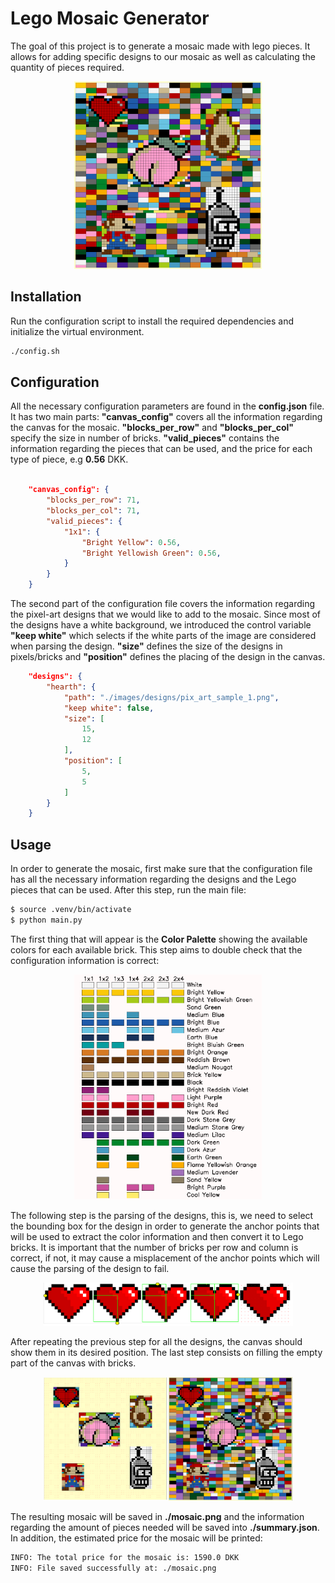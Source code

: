 # Lego Mosaic Generator
The goal of this project is to generate a mosaic made with lego pieces. It allows for adding specific designs to our mosaic as well as calculating the quantity of pieces required.

<p align="center">
  <a>
    <img src="images/mosaic.png" width="300"  alt="Logo">
  </a>
</p>

## Installation
Run the configuration script to install the required dependencies and initialize the virtual environment. 
```sh
./config.sh
```

## Configuration

All the necessary configuration parameters are found in the **config.json** file. It has two main parts: **"canvas_config"** covers all the information regarding the canvas for the mosaic. **"blocks_per_row"** and **"blocks_per_col"** specify the size in number of bricks. **"valid_pieces"** contains the information regarding the pieces that can be used, and the price for each type of piece, e.g **0.56** DKK.

```json

    "canvas_config": {
        "blocks_per_row": 71,
        "blocks_per_col": 71,
        "valid_pieces": {
            "1x1": {
                "Bright Yellow": 0.56,
                "Bright Yellowish Green": 0.56,
            }
        }
    }

```
The second part of the configuration file covers the information regarding the pixel-art designs that we would like to add to the mosaic. Since most of the designs have a white background, we introduced the control variable **"keep white"** which selects if the white parts of the image are considered when parsing the design. **"size"** defines the size of the designs in pixels/bricks and **"position"** defines the placing of the design in the canvas.

```json
    "designs": {
        "hearth": {
            "path": "./images/designs/pix_art_sample_1.png",
            "keep white": false,
            "size": [
                15,
                12
            ],
            "position": [
                5,
                5
            ]
        }
    }
```

## Usage

In order to generate the mosaic, first make sure that the configuration file has all the necessary information regarding the designs and the Lego pieces that can be used. After this step, run the main file:

```sh
$ source .venv/bin/activate
$ python main.py
```
The first thing that will appear is the **Color Palette** showing the available colors for each available brick. This step aims to double check that the configuration information is correct:
<p align="center">
  <a>
    <img src="images/Color_Palette.png" width="300"  alt="Logo">
  </a>
</p>

The following step is the parsing of the designs, this is, we need to select the bounding box for the design in order to generate the anchor points that will be used to extract the color information and then convert it to Lego bricks. It is important that the number of bricks per row and column is correct, if not, it may cause a misplacement of the anchor points which will cause the parsing of the design to fail.
<p align="center">
  <a>
    <img src="images/design_corner_selection.png
    " width="400"  alt="Logo">
  </a>
</p>

After repeating the previous step for all the designs, the canvas should show them in its desired position. The last step consists on filling the empty part of the canvas with bricks.

<p align="center">
  <a>
    <img src="images/designs_and_result.png
    " width=400"  alt="Logo">
  </a>
</p>

The resulting mosaic will be saved in **./mosaic.png** and the information regarding the amount of pieces needed will be saved into **./summary.json**. In addition, the estimated price for the mosaic will be printed:

```sh
INFO: The total price for the mosaic is: 1590.0 DKK
INFO: File saved successfully at: ./mosaic.png
```